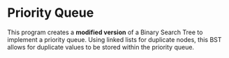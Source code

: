 # Priority Queue
This program creates a **modified version** of a Binary Search Tree to implement a priority queue.
Using linked lists for duplicate nodes, this BST allows for duplicate values to be stored within the priority queue.
